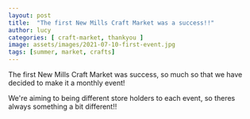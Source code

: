 ```yaml
---
layout: post
title:  "The first New Mills Craft Market was a success!!"
author: lucy
categories: [ craft-market, thankyou ]
image: assets/images/2021-07-10-first-event.jpg
tags: [summer, market, crafts]
---
```


The first New Mills Craft Market was success, so much so that we have decided to make it a monthly event!

We're aiming to being different store holders to each event, so theres always something a bit different!!


